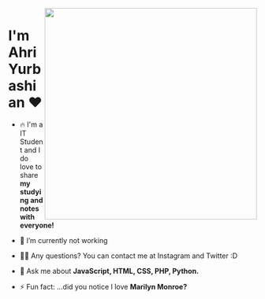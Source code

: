 
<img align="right" height="430em" src="https://user-images.githubusercontent.com/108016103/175080075-89bae831-04b7-4886-85b5-2de8c75d0fd2.gif"/>
<h1 align="left">I'm Ahri Yurbashian ❤️</h1>

- 🔥 I'm a IT Student and I do love to share **my studying and notes with everyone!**

- 🔭 I’m currently not working

- 👨‍💻 Any questions? You can contact me at Instagram and Twitter :D

- 💬 Ask me about **JavaScript, HTML, CSS, PHP, Python.**

- ⚡ Fun fact: ...did you notice I love **Marilyn Monroe?**

<br><br>


